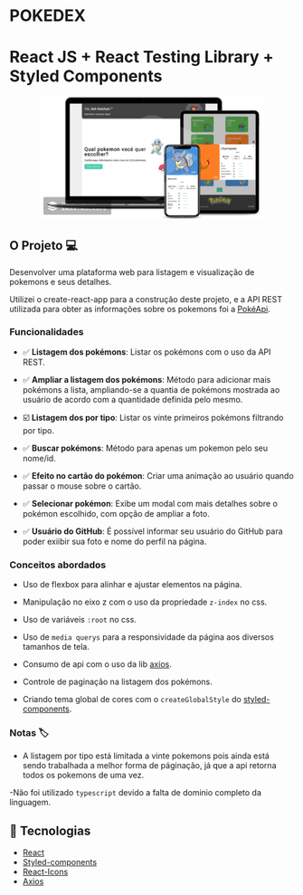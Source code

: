 # POKEDEX
# React JS + React Testing Library + Styled Components

<p align="center">
  <img alt="Pokedex logo" src="./src/assets/img/printscreen.png" width="400px" />
</p>

## O Projeto :computer: 

Desenvolver uma plataforma web para listagem e visualização de pokemons e seus detalhes.

Utilizei o create-react-app para a construção deste projeto, e a API REST utilizada para obter as informações sobre os pokemons foi a [PokéApi](https://pokeapi.co/).

### Funcionalidades

- :white_check_mark: **Listagem dos pokémons**: Listar os pokémons com o uso da API REST.

- :white_check_mark: **Ampliar a listagem dos pokémons**: Método para adicionar mais pokémons a lista, ampliando-se a quantia de pokémons mostrada ao usuário de acordo com a quantidade definida pelo mesmo.

- :ballot_box_with_check: **Listagem dos por tipo**: Listar os vinte primeiros pokémons filtrando por tipo.

- :white_check_mark: **Buscar pokémons**: Método para apenas um pokemon pelo seu nome/id.

- :white_check_mark: **Efeito no cartão do pokémon**: Criar uma animação ao usuário quando passar o mouse sobre o cartão.

- :white_check_mark: **Selecionar pokémon**: Exibe um modal com mais detalhes sobre o pokémon escolhido, com opção de ampliar a foto.

- :white_check_mark: **Usuário do GitHub**: É possível informar seu usuário do GitHub para poder exiibir sua foto e nome do perfil na página.

### Conceitos abordados

- Uso de flexbox para alinhar e ajustar elementos na página.

- Manipulação no eixo z com o uso da propriedade `z-index` no css.

- Uso de variáveis `:root` no css.

- Uso de `media querys` para a responsividade da página aos diversos tamanhos de tela.

- Consumo de api com o uso da lib [axios](https://github.com/axios/axios).

- Controle de paginação na listagem dos pokémons.

- Criando tema global de cores com o `createGlobalStyle` do [styled-components](https://www.styled-components.com/).

### Notas :label:

- A listagem por tipo está limitada a vinte pokemons pois ainda está sendo trabalhada a melhor forma de páginação, já que a api retorna todos os pokemons de uma vez.

-Não foi utilizado `typescript` devido a falta de dominio completo da linguagem.

## :rocket: Tecnologias

-  [React](https://pt-br.reactjs.org/)
-  [Styled-components](https://www.styled-components.com/)
-  [React-Icons](https://react-icons.netlify.com/)
-  [Axios](https://github.com/axios/axios)